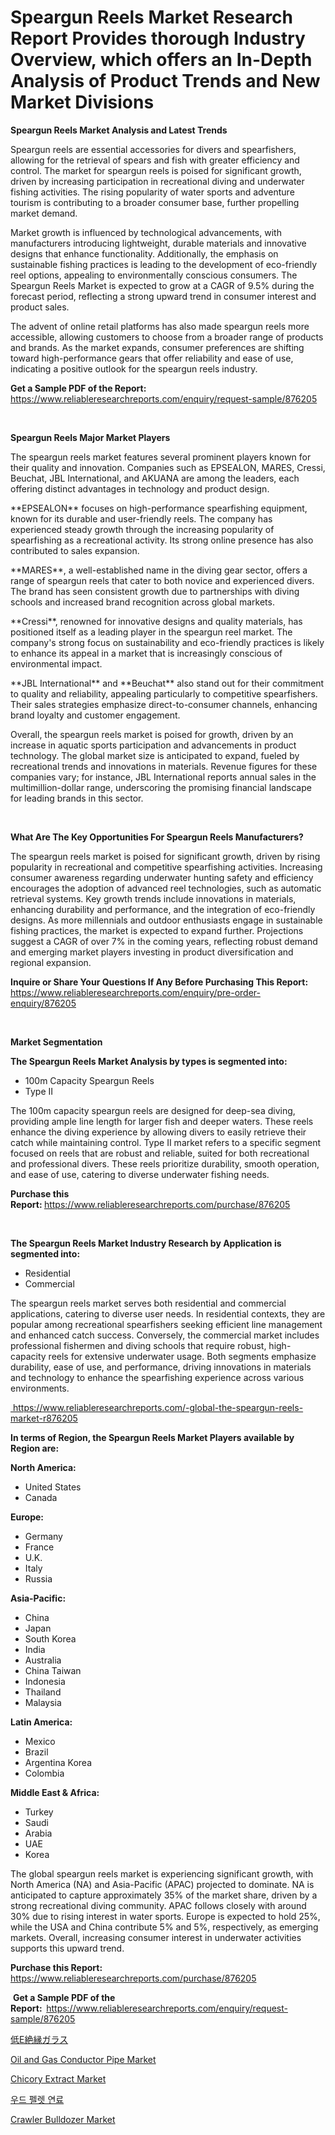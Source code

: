 <p><h1>Speargun Reels Market Research Report Provides thorough Industry Overview, which offers an In-Depth Analysis of Product Trends and New Market Divisions</h1></p><p><strong>Speargun Reels Market Analysis and Latest Trends</strong></p>
<p><p>Speargun reels are essential accessories for divers and spearfishers, allowing for the retrieval of spears and fish with greater efficiency and control. The market for speargun reels is poised for significant growth, driven by increasing participation in recreational diving and underwater fishing activities. The rising popularity of water sports and adventure tourism is contributing to a broader consumer base, further propelling market demand.</p><p>Market growth is influenced by technological advancements, with manufacturers introducing lightweight, durable materials and innovative designs that enhance functionality. Additionally, the emphasis on sustainable fishing practices is leading to the development of eco-friendly reel options, appealing to environmentally conscious consumers. The Speargun Reels Market is expected to grow at a CAGR of 9.5% during the forecast period, reflecting a strong upward trend in consumer interest and product sales. </p><p>The advent of online retail platforms has also made speargun reels more accessible, allowing customers to choose from a broader range of products and brands. As the market expands, consumer preferences are shifting toward high-performance gears that offer reliability and ease of use, indicating a positive outlook for the speargun reels industry.</p></p>
<p><strong>Get a Sample PDF of the Report:&nbsp;</strong> <a href="https://www.reliableresearchreports.com/enquiry/request-sample/876205">https://www.reliableresearchreports.com/enquiry/request-sample/876205</a></p>
<p>&nbsp;</p>
<p><strong>Speargun Reels Major Market Players</strong></p>
<p><p>The speargun reels market features several prominent players known for their quality and innovation. Companies such as EPSEALON, MARES, Cressi, Beuchat, JBL International, and AKUANA are among the leaders, each offering distinct advantages in technology and product design.</p><p>**EPSEALON** focuses on high-performance spearfishing equipment, known for its durable and user-friendly reels. The company has experienced steady growth through the increasing popularity of spearfishing as a recreational activity. Its strong online presence has also contributed to sales expansion.</p><p>**MARES**, a well-established name in the diving gear sector, offers a range of speargun reels that cater to both novice and experienced divers. The brand has seen consistent growth due to partnerships with diving schools and increased brand recognition across global markets. </p><p>**Cressi**, renowned for innovative designs and quality materials, has positioned itself as a leading player in the speargun reel market. The company's strong focus on sustainability and eco-friendly practices is likely to enhance its appeal in a market that is increasingly conscious of environmental impact.</p><p>**JBL International** and **Beuchat** also stand out for their commitment to quality and reliability, appealing particularly to competitive spearfishers. Their sales strategies emphasize direct-to-consumer channels, enhancing brand loyalty and customer engagement.</p><p>Overall, the speargun reels market is poised for growth, driven by an increase in aquatic sports participation and advancements in product technology. The global market size is anticipated to expand, fueled by recreational trends and innovations in materials. Revenue figures for these companies vary; for instance, JBL International reports annual sales in the multimillion-dollar range, underscoring the promising financial landscape for leading brands in this sector.</p></p>
<p>&nbsp;</p>
<p><strong>What Are The Key Opportunities For Speargun Reels Manufacturers?</strong></p>
<p><p>The speargun reels market is poised for significant growth, driven by rising popularity in recreational and competitive spearfishing activities. Increasing consumer awareness regarding underwater hunting safety and efficiency encourages the adoption of advanced reel technologies, such as automatic retrieval systems. Key growth trends include innovations in materials, enhancing durability and performance, and the integration of eco-friendly designs. As more millennials and outdoor enthusiasts engage in sustainable fishing practices, the market is expected to expand further. Projections suggest a CAGR of over 7% in the coming years, reflecting robust demand and emerging market players investing in product diversification and regional expansion.</p></p>
<p><strong>Inquire or Share Your Questions If Any Before Purchasing This Report:</strong> <a href="https://www.reliableresearchreports.com/enquiry/pre-order-enquiry/876205">https://www.reliableresearchreports.com/enquiry/pre-order-enquiry/876205</a></p>
<p>&nbsp;</p>
<p><strong>Market Segmentation</strong></p>
<p><strong>The Speargun Reels Market Analysis by types is segmented into:</strong></p>
<p><ul><li>100m Capacity Speargun Reels</li><li>Type II</li></ul></p>
<p><p>The 100m capacity speargun reels are designed for deep-sea diving, providing ample line length for larger fish and deeper waters. These reels enhance the diving experience by allowing divers to easily retrieve their catch while maintaining control. Type II market refers to a specific segment focused on reels that are robust and reliable, suited for both recreational and professional divers. These reels prioritize durability, smooth operation, and ease of use, catering to diverse underwater fishing needs.</p></p>
<p><strong>Purchase this Report:&nbsp;</strong><a href="https://www.reliableresearchreports.com/purchase/876205">https://www.reliableresearchreports.com/purchase/876205</a></p>
<p>&nbsp;</p>
<p><strong>The Speargun Reels Market Industry Research by Application is segmented into:</strong></p>
<p><ul><li>Residential</li><li>Commercial</li></ul></p>
<p><p>The speargun reels market serves both residential and commercial applications, catering to diverse user needs. In residential contexts, they are popular among recreational spearfishers seeking efficient line management and enhanced catch success. Conversely, the commercial market includes professional fishermen and diving schools that require robust, high-capacity reels for extensive underwater usage. Both segments emphasize durability, ease of use, and performance, driving innovations in materials and technology to enhance the spearfishing experience across various environments.</p></p>
<p><a href="https://www.reliableresearchreports.com/-global-the-speargun-reels-market-r876205">&nbsp;https://www.reliableresearchreports.com/-global-the-speargun-reels-market-r876205</a></p>
<p><strong>In terms of Region, the Speargun Reels Market Players available by Region are:</strong></p>
<p>
    <p> <strong> North America: </strong>
        <ul>
            <li>United States</li>
            <li>Canada</li>
        </ul>
        </p> 
    <p> <strong> Europe: </strong>
        <ul>
            <li>Germany</li>
            <li>France</li>
            <li>U.K.</li>
            <li>Italy</li>
            <li>Russia</li>
        </ul>
        </p> 
    <p> <strong> Asia-Pacific: </strong>
        <ul>
            <li>China</li>
            <li>Japan</li>
            <li>South Korea</li>
            <li>India</li>
            <li>Australia</li>
            <li>China Taiwan</li>
            <li>Indonesia</li>
            <li>Thailand</li>
            <li>Malaysia</li>
        </ul>
        </p> 
    <p> <strong> Latin America: </strong>
        <ul>
            <li>Mexico</li>
            <li>Brazil</li>
            <li>Argentina Korea</li>
            <li>Colombia</li>
        </ul>
        </p> 
    <p> <strong> Middle East & Africa: </strong>
        <ul>
            <li>Turkey</li>
            <li>Saudi</li>
            <li>Arabia</li>
            <li>UAE</li>
            <li>Korea</li>
        </ul>
    </p>
    </p>
<p><p>The global speargun reels market is experiencing significant growth, with North America (NA) and Asia-Pacific (APAC) projected to dominate. NA is anticipated to capture approximately 35% of the market share, driven by a strong recreational diving community. APAC follows closely with around 30% due to rising interest in water sports. Europe is expected to hold 25%, while the USA and China contribute 5% and 5%, respectively, as emerging markets. Overall, increasing consumer interest in underwater activities supports this upward trend.</p></p>
<p><strong>Purchase this Report: </strong><a href="https://www.reliableresearchreports.com/purchase/876205">https://www.reliableresearchreports.com/purchase/876205</a></p>
<p>&nbsp;<strong>Get a Sample PDF of the Report:&nbsp;&nbsp;</strong><a href="https://www.reliableresearchreports.com/enquiry/request-sample/876205">https://www.reliableresearchreports.com/enquiry/request-sample/876205</a></p>
<p><strong></strong></p>
<p><p><a href="https://medium.com/@lenorakris2023/low-e-insulated-glass-market-%E3%81%AE%E3%82%B0%E3%83%AD%E3%83%BC%E3%83%90%E3%83%AB%E5%B8%82%E5%A0%B4%E6%A6%82%E8%A6%81%E3%81%AF-%E4%B8%96%E7%95%8C%E3%81%8A%E3%82%88%E3%81%B3%E4%B8%BB%E8%A6%81%E5%B8%82%E5%A0%B4%E3%81%AB%E3%81%8A%E3%81%91%E3%82%8B%E6%A5%AD%E7%95%8C%E3%81%AB%E5%BD%B1%E9%9F%BF%E3%82%92%E4%B8%8E%E3%81%88%E3%82%8B%E4%B8%BB%E8%A6%81%E3%81%AA%E3%83%88%E3%83%AC%E3%83%B3%E3%83%89%E3%81%AB%E3%81%A4%E3%81%84%E3%81%A6-%E7%8B%AC%E8%87%AA%E3%81%AE%E8%A6%96%E7%82%B9%E3%82%92%E6%8F%90%E4%BE%9B%E3%81%97%E3%81%BE%E3%81%99-40f4bc029881">低E絶縁ガラス</a></p><p><a href="https://issuu.com/reportprime-2/docs/oil-and-gas-conductor-pipe-market-s_feb4920115f301">Oil and Gas Conductor Pipe Market</a></p><p><a href="https://issuu.com/reportprime-2/docs/chicory-extract-market-size-2030.pp_7f558fcbecd08a">Chicory Extract Market</a></p><p><a href="https://medium.com/@biancamacdonald87/%EB%82%98%EB%AC%B4-%ED%8E%A0%EB%A6%BF-%EC%97%B0%EB%A3%8C-%EC%82%B0%EC%97%85-%EB%B6%84%EC%95%BC-2024%EB%85%84%EB%B6%80%ED%84%B0-2031%EB%85%84%EA%B9%8C%EC%A7%80%EC%9D%98-%EC%83%88%EB%A1%9C%EC%9A%B4-%EA%B8%B0%EC%88%A0-%EB%B0%8F-%EC%8B%9C%EC%9E%A5-%EC%98%81%ED%96%A5-%EC%98%88%EC%B8%A1-f191710f4b52">우드 펠렛 연료</a></p><p><a href="https://medium.com/@ruthharrison55/the-market-study-covers-the-crawler-bulldozer-market-across-various-segments-d8e75e0e524e">Crawler Bulldozer Market</a></p></p>
